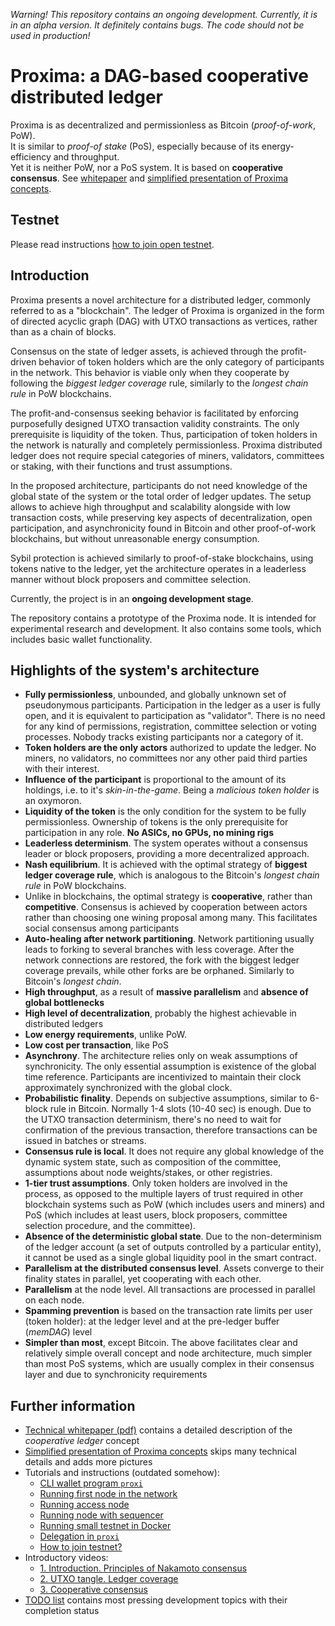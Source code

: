 *Warning! This repository contains an ongoing development. Currently, it is in an alpha version. It definitely contains bugs.
The code should not be used in production!*

# Proxima: a DAG-based cooperative distributed ledger
Proxima is as decentralized and permissionless as Bitcoin (*proof-of-work*, PoW). 
<br>It is similar to *proof-of stake* (PoS), especially because of its energy-efficiency and throughput.
<br>Yet it is neither PoW, nor a PoS system. It is based on **cooperative consensus**. See [whitepaper](https://arxiv.org/abs/2411.16456) and 
[simplified presentation of Proxima concepts](https://hackmd.io/@Evaldas/Sy4Gka1DC).

## Testnet 

Please read instructions [how to join open testnet](docs/testnet.md).

## Introduction
Proxima presents a novel architecture for a distributed ledger, commonly referred to as a "blockchain". 
The ledger of Proxima is organized in the form of directed acyclic graph (DAG) with UTXO transactions as vertices, 
rather than as a chain of blocks. 

Consensus on the state of ledger assets, is achieved through the profit-driven behavior of token holders which are the only
category of participants in the network. This behavior is viable only when they cooperate by following the _biggest ledger coverage_ rule, 
similarly to the _longest chain rule_ in PoW blockchains. 

The profit-and-consensus seeking behavior is facilitated by enforcing purposefully designed UTXO transaction validity constraints.
The only prerequisite is liquidity of the token. Thus, participation of token holders in the network is naturally and completely permissionless. 
Proxima distributed ledger does not require special categories of miners, validators, committees or staking, with their functions and trust assumptions.

In the proposed architecture, participants do not need knowledge of the global state of the system or the total order of ledger updates. 
The setup allows to achieve high throughput and scalability alongside with low transaction costs, 
while preserving key aspects of decentralization, open participation, and asynchronicity found in Bitcoin and other proof-of-work blockchains, 
but without unreasonable energy consumption. 

Sybil protection is achieved similarly to proof-of-stake blockchains, using tokens native to the ledger, 
yet the architecture operates in a leaderless manner without block proposers and committee selection.

Currently, the project is in an **ongoing development stage**. 

The repository contains a prototype of the Proxima node. It is intended for experimental research and development. 
It also contains some tools, which includes basic wallet functionality.

## Highlights of the system's architecture
* **Fully permissionless**, unbounded, and globally unknown set of pseudonymous participants. 
Participation in the ledger as a user is fully open, and it is equivalent to participation as "validator". 
There is no need for any kind of permissions, registration, committee selection or voting processes. Nobody tracks existing participants nor a category of it.
* **Token holders are the only actors** authorized to update the ledger. No miners, no validators, no committees nor any other paid third parties with their interest.
* **Influence of the participant** is proportional to the amount of its holdings, i.e. to it's _skin-in-the-game_. Being a _malicious token holder_ is an oxymoron.
* **Liquidity of the token** is the only condition for the system to be fully permissionless. Ownership of tokens is the only prerequisite for participation in any role. 
**No ASICs, no GPUs, no mining rigs**
* **Leaderless determinism**. The system operates without a consensus leader or block proposers, providing a more decentralized approach.
* **Nash equilibrium**. It is achieved with the optimal strategy of **biggest ledger coverage rule**, which is analogous to the Bitcoin's _longest chain rule_ in PoW blockchains.
* Unlike in blockchains, the optimal strategy is **cooperative**, rather than **competitive**. Consensus is achieved by cooperation between actors rather than
choosing one wining proposal among many. This facilitates social consensus among participants
* **Auto-healing after network partitioning**. Network partitioning usually leads to forking to several branches with less coverage. 
After the network connections are restored, the fork with the biggest ledger coverage prevails, while other forks are be orphaned. Similarly to Bitcoin's _longest chain_.      
* **High throughput**, as a result of **massive parallelism** and **absence of global bottlenecks**
* **High level of decentralization**, probably the highest achievable in distributed ledgers 
* **Low energy requirements**, unlike PoW. 
* **Low cost per transaction**, like PoS
* **Asynchrony**. The architecture relies only on weak assumptions of synchronicity. The only essential assumption is existence of the global time reference. 
Participants are incentivized to maintain their clock approximately synchronized with the global clock. 
* **Probabilistic finality**. Depends on subjective assumptions, similar to 6-block rule in Bitcoin. Normally 1-4 slots (10-40 sec) is enough. 
Due to the UTXO transaction determinism, there's no need to wait for confirmation of the previous transaction, therefore transactions can be issued in batches or streams.
* **Consensus rule is local**. It does not require any global knowledge of the dynamic system state, such as composition of the committee, assumptions about node weights/stakes, or other registries.
* **1-tier trust assumptions**. Only token holders are involved in the process, as opposed to the multiple layers of trust required in other 
blockchain systems such as PoW (which includes users and miners) and PoS (which includes at least users, block proposers, committee selection procedure, and the committee).
* **Absence of the deterministic global state**. Due to the non-determinism of the ledger account (a set of outputs controlled by a particular entity), 
it cannot be used as a single global liquidity pool in the smart contract.
* **Parallelism at the distributed consensus level**. Assets converge to their finality states in parallel, yet cooperating with each other.
* **Parallelism** at the node level. All transactions are processed in parallel on each node.
* **Spamming prevention** is based on the transaction rate limits per user (token holder): at the ledger level and at the pre-ledger buffer (_memDAG_) level
* **Simpler than most**, except Bitcoin. The above facilitates clear and relatively simple overall concept and node architecture, 
much simpler than most PoS systems, which are usually complex in their consensus layer and due to synchronicity requirements 

## Further information
* [Technical whitepaper (pdf)](https://arxiv.org/abs/2411.16456) contains a detailed description of the *cooperative ledger* concept
* [Simplified presentation of Proxima concepts](https://hackmd.io/@Evaldas/Sy4Gka1DC) skips many technical details and adds more pictures
* Tutorials and instructions (outdated somehow):
  * [CLI wallet program `proxi`](docs/proxi.md)
  * [Running first node in the network](docs/run_boot.md)
  * [Running access node](docs/run_access.md)
  * [Running node with sequencer](docs/run_sequencer.md)
  * [Running small testnet in Docker](tests/docker/docker-network.md)
  * [Delegation in `proxi`](docs/delegate.md)
  * [How to join testnet?](docs/testnet.md)
* Introductory videos:
  * [1. Introduction. Principles of Nakamoto consensus](https://youtu.be/qDnjnrOJK_g)
  * [2. UTXO tangle. Ledger coverage](https://youtu.be/CT0_FlW-ObM)
  * [3. Cooperative consensus](https://youtu.be/7N_L6CMyRdo)
* [TODO list](TODO.md) contains most pressing development topics with their completion status
